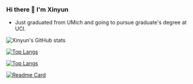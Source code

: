 ### Hi there 👋 I'm Xinyun
- Just graduated from UMich and going to pursue graduate's degree at UCI.

![Xinyun's GitHub stats](https://github-readme-stats.vercel.app/api?username=xinyunshen&show_icons=true&theme=radical)

[![Top Langs](https://github-readme-stats.vercel.app/api/top-langs/?username=xinyunshen&layout=compact&theme=radical)](https://github.com/anuraghazra/github-readme-stats)

[![Top Langs](https://github-readme-stats.vercel.app/api/top-langs/?username=xinyunshen&theme=radical)](https://github.com/anuraghazra/github-readme-stats)

[![Readme Card](https://github-readme-stats.vercel.app/api/pin/?username=billmvp73&repo=411-sailors)](https://github.com/anuraghazra/github-readme-stats)

<!--
**XinyunShen/XinyunSHEN** is a ✨ _special_ ✨ repository because its `README.md` (this file) appears on your GitHub profile.

Here are some ideas to get you started:

- 🔭 I’m currently working on ...
- 🌱 I’m currently learning ...
- 👯 I’m looking to collaborate on ...
- 🤔 I’m looking for help with ...
- 💬 Ask me about ...
- 📫 How to reach me: ...
- 😄 Pronouns: ...
- ⚡ Fun fact: ...
-->
